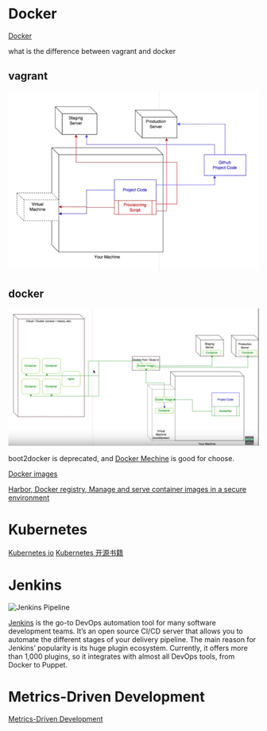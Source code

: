 
# Docker

[Docker](https://www.docker.com/)

what is the difference between vagrant and docker

vagrant
----
![vagrant](../images/vagrant.png)

docker
----
![docker](../images/docker.png)

boot2docker is deprecated, and [Docker Mechine](https://docs.docker.com/machine/) is good for choose.

[Docker images](https://hub.docker.com/)

[Harbor, Docker registry, Manage and serve container images in a secure environment](https://goharbor.io/)

# Kubernetes

[Kubernetes io](https://kubernetes.io/docs/concepts/overview/what-is-kubernetes/)
[Kubernetes 开源书籍](https://github.com/itmuch/docker-book)


# Jenkins

![Jenkins Pipeline](https://jenkins.io/doc/book/resources/pipeline/realworld-pipeline-flow.png)

[Jenkins](https://jenkins.io/) is the go-to DevOps automation tool for many software development teams. It’s an open source CI/CD server that allows you to automate the different stages of your delivery pipeline. The main reason for Jenkins’ popularity is its huge plugin ecosystem. Currently, it offers more than 1,000 plugins, so it integrates with almost all DevOps tools, from Docker to Puppet.

# Metrics-Driven Development

[Metrics-Driven Development](https://www.infoq.com/articles/metrics-driven-development)